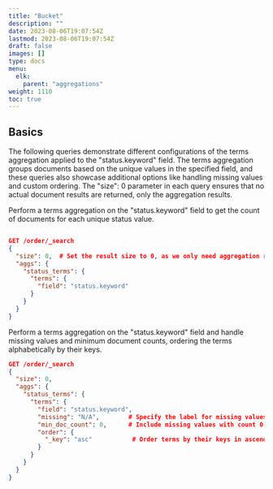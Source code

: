 ```yaml
---
title: "Bucket"
description: ""
date: 2023-08-06T19:07:54Z
lastmod: 2023-08-06T19:07:54Z
draft: false
images: []
type: docs
menu:
  elk:
    parent: "aggregations"
weight: 1110
toc: true
---
```


## Basics
The following queries demonstrate different configurations of the terms aggregation applied to the "status.keyword" field. The terms aggregation groups documents based on the unique values in the specified field, and these queries also showcase additional options like handling missing values and custom ordering. The "size": 0 parameter in each query ensures that no actual document results are returned, only the aggregation results.

Perform a terms aggregation on the "status.keyword" field to get the count of documents for each unique status value.
```json

GET /order/_search
{
  "size": 0,  # Set the result size to 0, as we only need aggregation results.
  "aggs": {
    "status_terms": {
      "terms": {
        "field": "status.keyword"
      }
    }
  }
}
```

Perform a terms aggregation on the "status.keyword" field and handle missing values and minimum document counts, ordering the terms alphabetically by their keys.
```json
GET /order/_search
{
  "size": 0,
  "aggs": {
    "status_terms": {
      "terms": {
        "field": "status.keyword",
        "missing": "N/A",        # Specify the label for missing values.
        "min_doc_count": 0,      # Include missing values with count 0.
        "order": {
          "_key": "asc"           # Order terms by their keys in ascending order.
        }
      }
    }
  }
}
```
